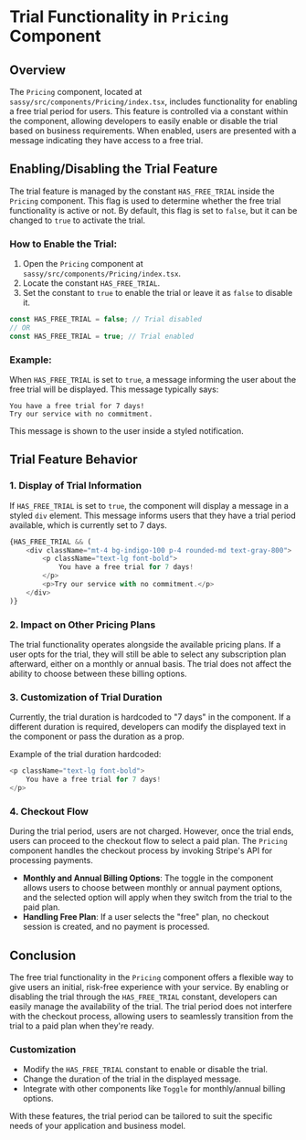 # Trial Functionality in `Pricing` Component

## Overview

The `Pricing` component, located at `sassy/src/components/Pricing/index.tsx`, includes functionality for enabling a free trial period for users. This feature is controlled via a constant within the component, allowing developers to easily enable or disable the trial based on business requirements. When enabled, users are presented with a message indicating they have access to a free trial.

## Enabling/Disabling the Trial Feature

The trial feature is managed by the constant `HAS_FREE_TRIAL` inside the `Pricing` component. This flag is used to determine whether the free trial functionality is active or not. By default, this flag is set to `false`, but it can be changed to `true` to activate the trial.

### How to Enable the Trial:

1. Open the `Pricing` component at `sassy/src/components/Pricing/index.tsx`.
2. Locate the constant `HAS_FREE_TRIAL`.
3. Set the constant to `true` to enable the trial or leave it as `false` to disable it.

```js
const HAS_FREE_TRIAL = false; // Trial disabled
// OR
const HAS_FREE_TRIAL = true; // Trial enabled
```

### Example:

When `HAS_FREE_TRIAL` is set to `true`, a message informing the user about the free trial will be displayed. This message typically says:

```
You have a free trial for 7 days!
Try our service with no commitment.
```

This message is shown to the user inside a styled notification.

## Trial Feature Behavior

### 1. Display of Trial Information

If `HAS_FREE_TRIAL` is set to `true`, the component will display a message in a styled `div` element. This message informs users that they have a trial period available, which is currently set to 7 days.

```js
{HAS_FREE_TRIAL && (
    <div className="mt-4 bg-indigo-100 p-4 rounded-md text-gray-800">
        <p className="text-lg font-bold">
            You have a free trial for 7 days!
        </p>
        <p>Try our service with no commitment.</p>
    </div>
)}
```

### 2. Impact on Other Pricing Plans

The trial functionality operates alongside the available pricing plans. If a user opts for the trial, they will still be able to select any subscription plan afterward, either on a monthly or annual basis. The trial does not affect the ability to choose between these billing options.

### 3. Customization of Trial Duration

Currently, the trial duration is hardcoded to "7 days" in the component. If a different duration is required, developers can modify the displayed text in the component or pass the duration as a prop.

Example of the trial duration hardcoded:

```js
<p className="text-lg font-bold">
    You have a free trial for 7 days!
</p>
```

### 4. Checkout Flow

During the trial period, users are not charged. However, once the trial ends, users can proceed to the checkout flow to select a paid plan. The `Pricing` component handles the checkout process by invoking Stripe's API for processing payments.

- **Monthly and Annual Billing Options**: The toggle in the component allows users to choose between monthly or annual payment options, and the selected option will apply when they switch from the trial to the paid plan.
- **Handling Free Plan**: If a user selects the "free" plan, no checkout session is created, and no payment is processed.

## Conclusion

The free trial functionality in the `Pricing` component offers a flexible way to give users an initial, risk-free experience with your service. By enabling or disabling the trial through the `HAS_FREE_TRIAL` constant, developers can easily manage the availability of the trial. The trial period does not interfere with the checkout process, allowing users to seamlessly transition from the trial to a paid plan when they're ready.

### Customization

- Modify the `HAS_FREE_TRIAL` constant to enable or disable the trial.
- Change the duration of the trial in the displayed message.
- Integrate with other components like `Toggle` for monthly/annual billing options.

With these features, the trial period can be tailored to suit the specific needs of your application and business model.
